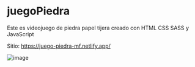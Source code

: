 # juegoPiedra
Este es videojuego de piedra papel tijera creado con HTML CSS SASS y JavaScript

Sitio: https://juego-piedra-mf.netlify.app/

![image](https://user-images.githubusercontent.com/88450891/221450520-c51a134d-9f28-401e-bfd2-01f488ac7f47.png)


